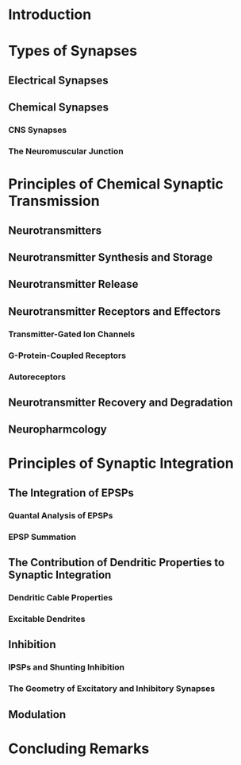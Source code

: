 # Introduction

# Types of Synapses

## Electrical Synapses
## Chemical Synapses

### CNS Synapses
### The Neuromuscular Junction
# Principles of Chemical Synaptic Transmission

## Neurotransmitters
## Neurotransmitter Synthesis and Storage
## Neurotransmitter Release
## Neurotransmitter Receptors and Effectors

### Transmitter-Gated Ion Channels

### G-Protein-Coupled Receptors
### Autoreceptors

## Neurotransmitter Recovery and Degradation
## Neuropharmcology
# Principles of Synaptic Integration

## The Integration of EPSPs

### Quantal Analysis of EPSPs
### EPSP Summation
## The Contribution of Dendritic Properties to Synaptic Integration
### Dendritic Cable Properties
### Excitable Dendrites
## Inhibition
### IPSPs and Shunting Inhibition
### The Geometry of Excitatory and Inhibitory Synapses
## Modulation

# Concluding Remarks